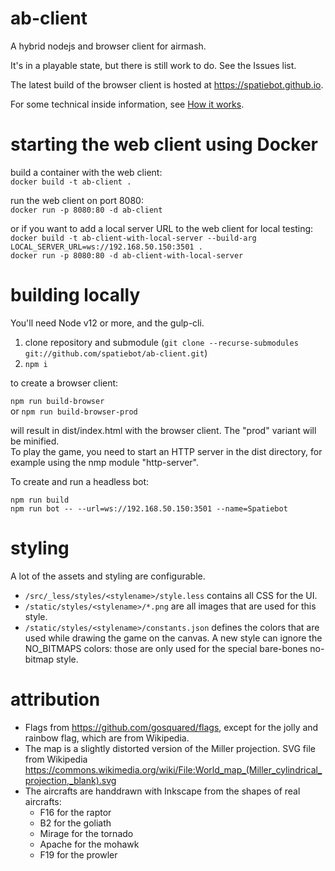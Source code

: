 # ab-client
A hybrid nodejs and browser client for airmash.

It's in a playable state, but there is still work to do. See the Issues list.

The latest build of the browser client is hosted at https://spatiebot.github.io.

For some technical inside information, see [How it works](HowItWorks.md).

# starting the web client using Docker

build a container with the web client:  
`docker build -t ab-client .`  

run the web client on port 8080:  
`docker run -p 8080:80 -d ab-client`  

or if you want to add a local server URL to the web client for local testing:  
`docker build -t ab-client-with-local-server --build-arg LOCAL_SERVER_URL=ws://192.168.50.150:3501 .`  
`docker run -p 8080:80 -d ab-client-with-local-server`  

# building locally

You'll need Node v12 or more, and the gulp-cli.

1. clone repository and submodule (`git clone --recurse-submodules git://github.com/spatiebot/ab-client.git`)
2. `npm i`

to create a browser client:

`npm run build-browser`   
or
`npm run build-browser-prod`  

will result in dist/index.html with the browser client. The "prod" variant will be minified.  
To play the game, you need to start an HTTP server in the dist directory, for example using the nmp module "http-server".

To create and run a headless bot:

`npm run build`  
`npm run bot -- --url=ws://192.168.50.150:3501 --name=Spatiebot`

# styling

A lot of the assets and styling are configurable.

- `/src/_less/styles/<stylename>/style.less` contains all CSS for the UI. 
- `/static/styles/<stylename>/*.png` are all images that are used for this style.
- `/static/styles/<stylename>/constants.json` defines the colors that are used while drawing the game on the canvas. A new style can ignore the NO_BITMAPS colors: those are only used for the special bare-bones no-bitmap style.

# attribution

- Flags from https://github.com/gosquared/flags, except for the jolly and rainbow flag, which are from Wikipedia.  
- The map is a slightly distorted version of the Miller projection. SVG file from Wikipedia https://commons.wikimedia.org/wiki/File:World_map_(Miller_cylindrical_projection,_blank).svg  
- The aircrafts are handdrawn with Inkscape from the shapes of real aircrafts:
  - F16 for the raptor
  - B2 for the goliath
  - Mirage for the tornado
  - Apache for the mohawk
  - F19 for the prowler
  
